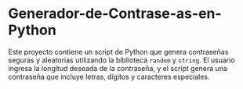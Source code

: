 # Generador-de-Contrase-as-en-Python
Este proyecto contiene un script de Python que genera contraseñas seguras y aleatorias utilizando la biblioteca `random` y `string`. El usuario ingresa la longitud deseada de la contraseña, y el script genera una contraseña que incluye letras, dígitos y caracteres especiales.
